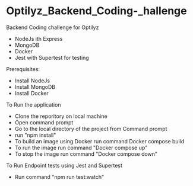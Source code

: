 # Optilyz_Backend_Coding-_hallenge

Backend Coding challenge for Optilyz

- NodeJs ith Express
- MongoDB
- Docker
- Jest with Supertest for testing


Prerequisites:
- Install NodeJs
- Install MongoDB
- Install Docker


To Run the application

- Clone the reporitory on local machine
- Open command prompt
- Go to the local directory of the project from Command prompt
- run "npm install"
- To build an image using Docker run command Docker compose build
- To run the image run command "Docker compose up"
- To stop the image run command "Docker compose down"


To Run Endpoint tests using Jest and Supertest
- Run command "npm run test:watch"